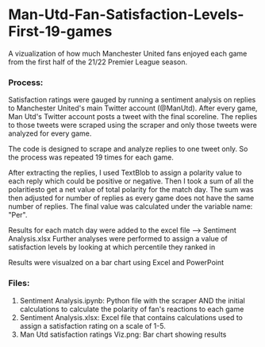 # Man-Utd-Fan-Satisfaction-Levels-First-19-games

A vizualization of how much Manchester United fans enjoyed each game from the first half of the 21/22 Premier League season.

### Process:
Satisfaction ratings were gauged by running a sentiment analysis on replies to Manchester United's main Twitter account (@ManUtd). After every game, Man Utd's Twitter account
posts a tweet with the final scoreline. The replies to those tweets were scraped using the scraper and only those tweets were analyzed for every game.

The code is designed to scrape and analyze replies to one tweet only. So the process was repeated 19 times for each game.

After extracting the replies, I used TextBlob to assign a polarity value to each reply which could be positive or negative. Then I took a sum of all the polaritiesto get a net value of total polarity for the match day. The sum was then adjusted for number of replies as every game does not have the same number of replies. The final value was calculated under the variable name: "Per".

Results for each match day were added to the excel file --> Sentiment Analysis.xlsx
Further analyses were performed to assign a value of satisfaction levels by looking at which percentile they ranked in

Results were visualzed on a bar chart using Excel and PowerPoint



### Files:
1. Sentiment Analysis.ipynb: Python file with the scraper AND the initial calculations to calculate the polarity of fan's reactions to each game
2. Sentiment Analysis.xlsx: Excel file that contains calculations used to assign a satisfaction rating on a scale of 1-5. 
3. Man Utd satisfaction ratings Viz.png: Bar chart showing results
